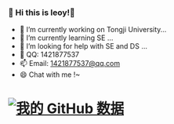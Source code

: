 ### 🌴 Hi this is leoy!👋

<!--
**wunan-leo/wunan-leo** is a ✨ _special_ ✨ repository because its `README.md` (this file) appears on your GitHub profile.
Here are some ideas to get you started:
- 🔭 I’m currently working on Tongji University...
- 🌱 I’m currently learning SE ...
- 🤔 I’m looking for help with SE and DS ...
- 💬 QQ: 1421877537
- 📫 Email: 1421877537@qq.com
- 😄 Chat with me !~
- ⚡ Fun fact: ...
-->
- 🔭 I’m currently working on Tongji University...          
- 🌱 I’m currently learning SE ...
- 🤔 I’m looking for help with SE and DS ...
- 💬 QQ: 1421877537
- 📫 Email: 1421877537@qq.com
- 😄 Chat with me !~

# [![我的 GitHub 数据](https://github-readme-stats.vercel.app/api?username=wunan-leo&show_icons=true&theme=merko)]()
